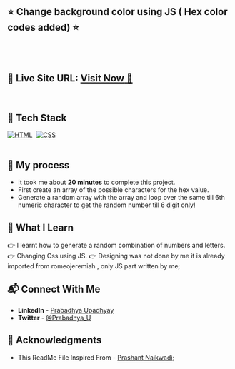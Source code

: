 ## ⭐ Change background color using JS ( Hex color codes added) ⭐

<br>
<br>

## 📌 **Live Site URL:** <a href="https://hex-color-change.netlify.app/">**Visit Now** 🚀</a>

<br>

## 📌 Tech Stack

[![HTML](https://img.shields.io/badge/html5%20-%23E34F26.svg?&style=for-the-badge&logo=html5&logoColor=white)](https://github.com/prakash-naikwadi)&nbsp;
[![CSS](https://img.shields.io/badge/css3%20-%231572B6.svg?&style=for-the-badge&logo=css3&logoColor=white)](https://github.com/prakash-naikwadi)&nbsp;
<br>
<br>

## 📌 My process

- It took me about **20 minutes** to complete this project.
- First create an array of the possible characters for the hex value.
- Generate a random array with the array and loop over the same till 6th numeric character to get the random number till 6 digit only!


## 📌 What I Learn

👉 I learnt how to generate a random combination of numbers and letters.
👉 Changing Css using JS.
👉 Designing was not done by me it is already imported from romeojeremiah , only JS part written by me;

## 📬 Connect With Me

- **LinkedIn** - [Prabadhya Upadhyay](https://www.linkedin.com/in/prabadhya-upadhyay-4272881a1/)
- **Twitter** - [@Prabadhya_U](https://twitter.com/Prabadhya_U)

## 📌 Acknowledgments

- This ReadMe File Inspired From - [Prashant Naikwadi](https://github.com/prakash-naikwadi);
